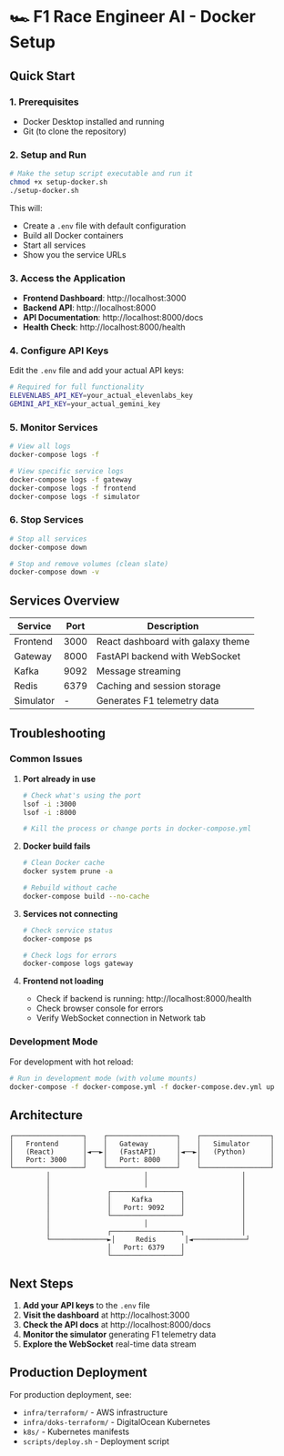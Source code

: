 # 🏎️ F1 Race Engineer AI - Docker Setup

## Quick Start

### 1. Prerequisites
- Docker Desktop installed and running
- Git (to clone the repository)

### 2. Setup and Run

```bash
# Make the setup script executable and run it
chmod +x setup-docker.sh
./setup-docker.sh
```

This will:
- Create a `.env` file with default configuration
- Build all Docker containers
- Start all services
- Show you the service URLs

### 3. Access the Application

- **Frontend Dashboard**: http://localhost:3000
- **Backend API**: http://localhost:8000
- **API Documentation**: http://localhost:8000/docs
- **Health Check**: http://localhost:8000/health

### 4. Configure API Keys

Edit the `.env` file and add your actual API keys:

```bash
# Required for full functionality
ELEVENLABS_API_KEY=your_actual_elevenlabs_key
GEMINI_API_KEY=your_actual_gemini_key
```

### 5. Monitor Services

```bash
# View all logs
docker-compose logs -f

# View specific service logs
docker-compose logs -f gateway
docker-compose logs -f frontend
docker-compose logs -f simulator
```

### 6. Stop Services

```bash
# Stop all services
docker-compose down

# Stop and remove volumes (clean slate)
docker-compose down -v
```

## Services Overview

| Service | Port | Description |
|---------|------|-------------|
| Frontend | 3000 | React dashboard with galaxy theme |
| Gateway | 8000 | FastAPI backend with WebSocket |
| Kafka | 9092 | Message streaming |
| Redis | 6379 | Caching and session storage |
| Simulator | - | Generates F1 telemetry data |

## Troubleshooting

### Common Issues

1. **Port already in use**
   ```bash
   # Check what's using the port
   lsof -i :3000
   lsof -i :8000
   
   # Kill the process or change ports in docker-compose.yml
   ```

2. **Docker build fails**
   ```bash
   # Clean Docker cache
   docker system prune -a
   
   # Rebuild without cache
   docker-compose build --no-cache
   ```

3. **Services not connecting**
   ```bash
   # Check service status
   docker-compose ps
   
   # Check logs for errors
   docker-compose logs gateway
   ```

4. **Frontend not loading**
   - Check if backend is running: http://localhost:8000/health
   - Check browser console for errors
   - Verify WebSocket connection in Network tab

### Development Mode

For development with hot reload:

```bash
# Run in development mode (with volume mounts)
docker-compose -f docker-compose.yml -f docker-compose.dev.yml up
```

## Architecture

```
┌─────────────────┐    ┌─────────────────┐    ┌─────────────────┐
│   Frontend      │    │   Gateway       │    │   Simulator     │
│   (React)       │◄──►│   (FastAPI)     │◄──►│   (Python)      │
│   Port: 3000    │    │   Port: 8000    │    │                 │
└─────────────────┘    └─────────────────┘    └─────────────────┘
         │                       │                       │
         │                       │                       │
         │              ┌─────────────────┐              │
         │              │     Kafka       │              │
         │              │   Port: 9092    │              │
         │              └─────────────────┘              │
         │                       │                       │
         │              ┌─────────────────┐              │
         └──────────────►│     Redis       │◄─────────────┘
                        │   Port: 6379    │
                        └─────────────────┘
```

## Next Steps

1. **Add your API keys** to the `.env` file
2. **Visit the dashboard** at http://localhost:3000
3. **Check the API docs** at http://localhost:8000/docs
4. **Monitor the simulator** generating F1 telemetry data
5. **Explore the WebSocket** real-time data stream

## Production Deployment

For production deployment, see:
- `infra/terraform/` - AWS infrastructure
- `infra/doks-terraform/` - DigitalOcean Kubernetes
- `k8s/` - Kubernetes manifests
- `scripts/deploy.sh` - Deployment script

